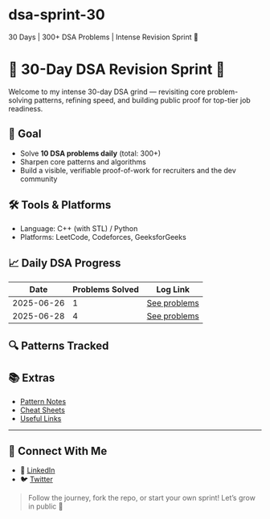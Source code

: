 # dsa-sprint-30
30 Days | 300+ DSA Problems | Intense Revision Sprint 🚀

# 🧠 30-Day DSA Revision Sprint 🚀

Welcome to my intense 30-day DSA grind — revisiting core problem-solving patterns, refining speed, and building public proof for top-tier job readiness.

## 🎯 Goal
- Solve **10 DSA problems daily** (total: 300+)
- Sharpen core patterns and algorithms
- Build a visible, verifiable proof-of-work for recruiters and the dev community

## 🛠️ Tools & Platforms
- Language: C++ (with STL) / Python
- Platforms: LeetCode, Codeforces, GeeksforGeeks

## 📈 Daily DSA Progress

| Date       | Problems Solved | Log Link            |
|------------|------------------|---------------------|
| 2025-06-26 | 1                | [See problems](log.md#2025-06-26) |
| 2025-06-28 | 4                | [See problems](log.md#2025-06-28) |

## 🔍 Patterns Tracked

## 📚 Extras
- [Pattern Notes](patterns/)
- [Cheat Sheets](cheatsheets/)
- [Useful Links](resources.md)

---

## 🤝 Connect With Me
- 📌 [LinkedIn](https://www.linkedin.com/in/bhaswanth-vangapati/)
- 🐦 [Twitter](https://x.com/BhaswanthR20169)

> Follow the journey, fork the repo, or start your own sprint! Let’s grow in public 💪
